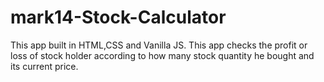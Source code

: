 # mark14-Stock-Calculator
 
This app built in HTML,CSS and Vanilla JS. This app checks the profit or loss of stock holder according to how many stock quantity he bought and its current price. 
